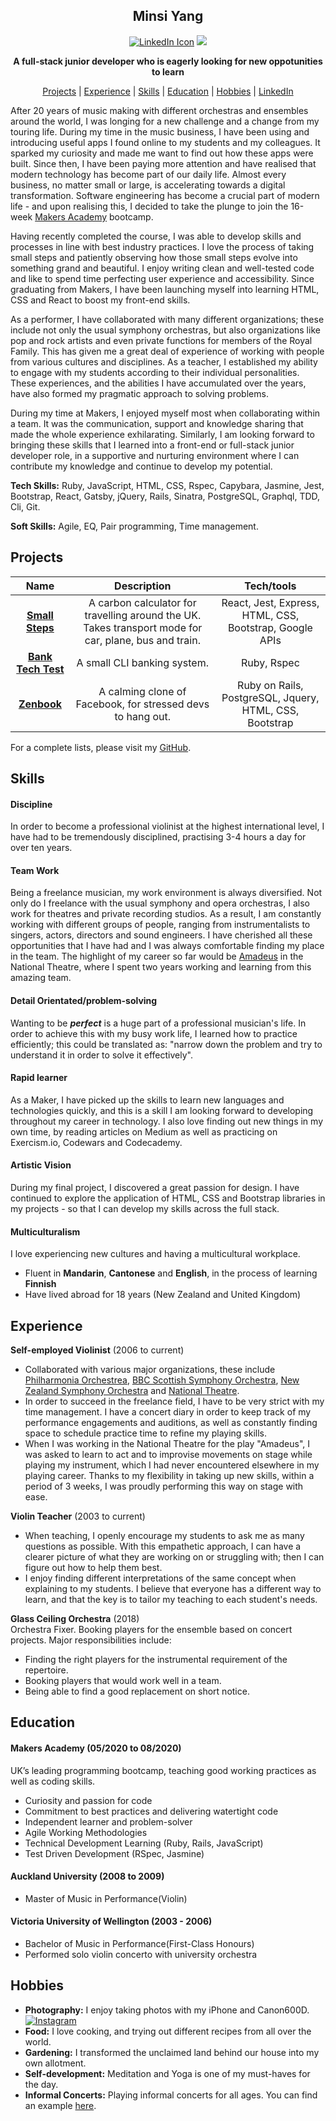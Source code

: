 
<div align='center'>

## Minsi Yang

<a href="https://www.linkedin.com/in/minsi-yang"><img src="https://img.icons8.com/fluent/48/000000/linkedin.png" alt="LinkedIn Icon"></a>
<a href="https://medium.com/@yangminsi"><img src="https://img.icons8.com/color/48/000000/medium-monogram.png"/></a>



**A full-stack junior developer who is eagerly looking for new oppotunities to learn** 


  [Projects](#projects) | [Experience](#experience) | [Skills](#skills) | [Education](#education) | [Hobbies](#hobbies) | [LinkedIn](https://www.linkedin.com/in/minsi-yang-281aa082/)
</div>

After 20 years of music making with different orchestras and ensembles around the world, I was longing for a new challenge and a change from my touring life. During my time in the music business, I have been using and introducing useful apps I found online to my students and my colleagues. It sparked my curiosity and made me want to find out how these apps were built. Since then, I have been paying more attention and have realised that modern technology has become part of our daily life. Almost every business, no matter small or large, is accelerating towards a digital transformation. Software engineering has become a crucial part of modern life - and upon realising this, I decided to take the plunge to join the 16-week [Makers Academy](http://www.makersacademy.com) bootcamp.
 
Having recently completed the course, I was able to develop skills and processes in line with best industry practices. I love the process of taking small steps and patiently observing how those small steps evolve into something grand and beautiful. I enjoy writing clean and well-tested code and like to spend time perfecting user experience and accessibility. Since graduating from Makers, I have been launching myself into learning HTML, CSS and React to boost my front-end skills.
 
As a performer, I have collaborated with many different organizations; these include not only the usual symphony orchestras, but also organizations like pop and rock artists and even private functions for members of the Royal Family. This has given me a great deal of experience of working with people from various cultures and disciplines. As a teacher, I established my ability to engage with my students according to their individual personalities. These experiences, and the abilities I have accumulated over the years, have also formed my pragmatic approach to solving problems.
 
During my time at Makers, I enjoyed myself most when collaborating within a team. It was the communication, support and knowledge sharing that made the whole experience exhilarating. Similarly, I am looking forward to bringing these skills that I learned into a front-end or full-stack junior developer role, in a supportive and nurturing environment where I can contribute my knowledge and continue to develop my potential.

**Tech Skills:** Ruby, JavaScript, HTML, CSS, Rspec, Capybara, Jasmine, Jest, Bootstrap, React, Gatsby, jQuery, Rails, Sinatra, PostgreSQL, Graphql, TDD, Cli, Git.

**Soft Skills:** Agile, EQ, Pair programming, Time management.

## Projects

|Name           |Description               |Tech/tools               |
| :-----------: | :----------------------: | :---------------------: |
| **[Small Steps](https://small-steps2020.herokuapp.com/)** | A carbon calculator for travelling around the UK. Takes transport mode for car, plane, bus and train. | React, Jest, Express, HTML, CSS, Bootstrap, Google APIs |
| **[Bank Tech Test](https://github.com/minsiyang/Bank)**   | A small CLI banking system. | Ruby, Rspec |
| **[Zenbook](https://zenbook4u.herokuapp.com/users/sign_in)** | A calming clone of Facebook, for stressed devs to hang out. | Ruby on Rails, PostgreSQL, Jquery, HTML, CSS, Bootstrap |

For a complete lists, please visit my [GitHub](https://github.com/minsiyang).

## Skills
 
#### Discipline
In order to become a professional violinist at the highest international level, I have had to be tremendously disciplined, practising 3-4 hours a day for over ten years.
 
#### Team Work
Being a freelance musician, my work environment is always diversified. Not only do I freelance with the usual symphony and opera orchestras, I also work for theatres and private recording studios. As a result, I am constantly working with different groups of people, ranging from instrumentalists to singers, actors, directors and sound engineers. I have cherished all these opportunities that I have had and I was always comfortable finding my place in the team. The highlight of my career so far would be [Amadeus](https://www.nationaltheatre.org.uk/shows/nt-at-home-amadeus) in the National Theatre, where I spent two years working and learning from this amazing team.
 
#### Detail Orientated/problem-solving
Wanting to be ***perfect*** is a huge part of a professional musician's life. In order to achieve this with my busy work life, I learned how to practice efficiently; this could be translated as: "narrow down the problem and try to understand it in order to solve it effectively".
 
#### Rapid learner
As a Maker, I have picked up the skills to learn new languages and technologies quickly, and this is a skill I am looking forward to developing throughout my career in technology. I also love finding out new things in my own time, by reading articles on Medium as well as practicing on Exercism.io, Codewars and Codecademy.
 
#### Artistic Vision
During my final project, I discovered a great passion for design. I have continued to explore the application of HTML, CSS and Bootstrap libraries in my projects - so that I can develop my skills across the full stack.
 
#### Multiculturalism
I love experiencing new cultures and having a multicultural workplace.
- Fluent in **Mandarin**, **Cantonese** and **English**, in the process of learning **Finnish**
- Have lived abroad for 18 years (New Zealand and United Kingdom)


## Experience

**Self-employed Violinist** (2006 to current) 
- Collaborated with various major organizations, these include [Philharmonia Orchestrea](https://philharmonia.co.uk/), [BBC Scottish Symphony Orchestra](https://www.bbc.co.uk/bbcsso), [New Zealand Symphony Orchestra](https://www.nzso.co.nz/) and [National Theatre](https://www.nationaltheatre.org.uk/).
- In order to succeed in the freelance field, I have to be very strict with my time management. I have a concert diary in order to keep track of my performance engagements and auditions, as well as constantly finding space to schedule practice time to refine my playing skills. 
- When I was working in the National Theatre for the play "Amadeus", I was asked to learn to act and to improvise movements on stage while playing my instrument, which I had never encountered elsewhere in my playing career. Thanks to my flexibility in taking up new skills, within a period of 3 weeks, I was proudly performing this way on stage with ease.
 
**Violin Teacher** (2003 to current) 
- When teaching, I openly encourage my students to ask me as many questions as possible. With this empathetic approach, I can have a clearer picture of what they are working on or struggling with; then I can figure out how to help them best.
- I enjoy finding different interpretations of the same concept when explaining to my students. I believe that everyone has a different way to learn, and that the key is to tailor my teaching to each student's needs.
 
**Glass Ceiling Orchestra** (2018)   
Orchestra Fixer. Booking players for the ensemble based on concert projects. Major responsibilities include:
- Finding the right players for the instrumental requirement of the repertoire.
- Booking players that would work well in a team.
- Being able to find a good replacement on short notice.
 
## Education
 
#### Makers Academy (05/2020 to 08/2020)
UK’s leading programming bootcamp, teaching good working practices as well as coding skills.
 
- Curiosity and passion for code
- Commitment to best practices and delivering watertight code
- Independent learner and problem-solver
- Agile Working Methodologies
- Technical Development Learning (Ruby, Rails, JavaScript)
- Test Driven Development (RSpec, Jasmine)
 
#### Auckland University (2008 to 2009)
 
- Master of Music in Performance(Violin)
 
#### Victoria University of Wellington (2003 - 2006)
 
- Bachelor of Music in Performance(First-Class Honours)
- Performed solo violin concerto with university orchestra
 
## Hobbies
- **Photography:** I enjoy taking photos with my iPhone and Canon600D. [![Instagram](https://img.shields.io/badge/Instagram-yellow?&logo=instagram)](https://www.instagram.com/minsiy)
- **Food:** I love cooking, and trying out different recipes from all over the world.
- **Gardening:** I transformed the unclaimed land behind our house into my own allotment.
- **Self-development:** Meditation and Yoga is one of my must-haves for the day.
- **Informal Concerts:** Playing informal concerts for all ages. You can find an example <a href="https://www.youtube.com/watch?v=L-2TPDhg8LM&t=179s">here</a>.
 

